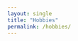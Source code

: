 ```yaml
---
layout: single
title: "Hobbies"
permalink: /hobbies/
---
```


<div id="hobbies-flowchart"
     class="w-full h-[600px] rounded-2xl shadow-lg border border-gray-200
            dark:border-gray-700">
</div>